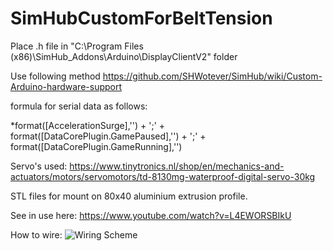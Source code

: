 # SimHubCustomForBeltTension

Place .h file in "C:\Program Files (x86)\SimHub\_Addons\Arduino\DisplayClientV2\" folder

Use following method https://github.com/SHWotever/SimHub/wiki/Custom-Arduino-hardware-support 

formula for serial data as follows: 

*format([AccelerationSurge],'') + ';' + format([DataCorePlugin.GamePaused],'') + ';' + format([DataCorePlugin.GameRunning],'')


Servo's used: https://www.tinytronics.nl/shop/en/mechanics-and-actuators/motors/servomotors/td-8130mg-waterproof-digital-servo-30kg 

STL files for mount on 80x40 aluminium extrusion profile.

See in use here: https://www.youtube.com/watch?v=L4EWORSBIkU 

How to wire:
![Wiring Scheme](https://user-images.githubusercontent.com/17800628/152642218-f0a80a50-8eee-4607-be6a-57bb9d99189c.png)
